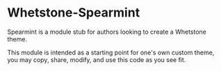# Whetstone-Spearmint
Spearmint is a module stub for authors looking to create a Whetstone theme.

This module is intended as a starting point for one's own custom theme, you may copy, share, modify, and use this code as you see fit.